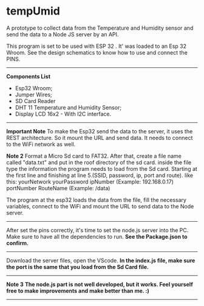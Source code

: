 # tempUmid
A prototype to collect data from the Temperature and Humidity sensor and send the data to a Node JS server by an API.

This program is set to be used with ESP 32 . It' was loaded to an Esp 32 Wroom.
See the design schematics to know how to use and connect the PINS.

**********************************************************************************************************************************************************************************************
**Components List**
* Esp32 Wroom;
* Jumper Wires;
* SD Card Reader
* DHT 11 Temperature and Humidity Sensor;
* Display LCD 16x2 - With I2C interface.
**********************************************************************************************************************************************************************************************
**Important Note**
To make the Esp32 send the data to the server, it uses the REST architecture.
So it mount the URL and send data.
It needs to connect to the WiFi network as well.

**Note 2**
Format a Micro Sd card to FAT32.
After that, create a file name called "data.txt" and put in the roof directory of the sd card.
inside the file type the information the program needs to load from the Sd card. Starting at the first line and finishing at line 5.(SSID, password, ip, port and route).
like this:
yourNetwork
yourPassword
ipNumber  (Example: 192.168.0.17)
portNumber
RouteName (Example: /data)

The program at the esp32 loads the data from the file, fill the necessary variables, connect to the WiFi and mount the URL to send data to the Node server.
***********************************************************************************************************************************************************************************************
After set the pins correctly, it's time to set the node.js server into the PC.
Make sure to have all the dependencies to run.
**See the Package.json to confirm.**
***********************************************************************************************************************************************************************************************
Download the server files, open the VScode.
**In the index.js file, make sure the port is the same that you load from the Sd Card file.**
************************************************************************************************************************************************************************************************
**Note 3**
**The node.js part is not well developed, but it works. Feel yourself free to make improvements and make better than me. :)**
*************************************************************************************************************************************************************************************************
